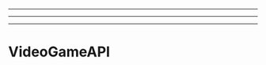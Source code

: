 ------------------------------------------------------------------------------------------------
----------------------------------------------------------------------------------------------------
-------------------------------------------------------
# VideoGameAPI
